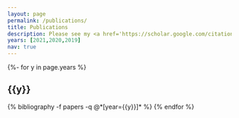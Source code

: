 ```yaml
---
layout: page
permalink: /publications/
title: Publications
description: Please see my <a href='https://scholar.google.com/citations?user=GuKEDfixZqsC&hl=en'>google scholar</a> for a full list of publications
years: [2021,2020,2019]
nav: true
---
```

<!-- _pages/publications.md -->
<div class="publications">

{%- for y in page.years %}
  <h2 class="year">{{y}}</h2>
  {% bibliography -f papers -q @*[year={{y}}]* %}
{% endfor %}

</div>
